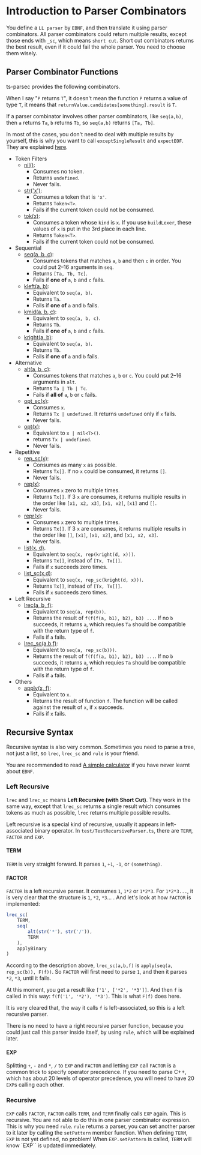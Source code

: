 # Introduction to Parser Combinators

You define a `LL parser` by `EBNF`, and then translate it using parser combinators. All parser combinators could return multiple results, except those ends with `_sc`, which means `short cut`.
Short cut combinators returns the best result, even if it could fail the whole parser.
You need to choose them wisely.

## Parser Combinator Functions

ts-parsec provides the following combinators.

When I say "`P` returns `T`", it doesn't mean the function `P` returns a value of type `T`, it means that `returnValue.candidates[something].result` is `T`.

If a parser combinator involves other parser combinators, like `seq(a,b)`, then `a` returns `Ta`, `b` returns `Tb`, so `seq(a,b)` returns `[Ta, Tb]`.

In most of the cases, you don't need to deal with multiple results by yourself, this is why you want to call `exceptSingleResult` and `expectEOF`. They are explained [here](./README.md).

- Token Filters
  - [nil()](./parsec/nil.md):
    - Consumes no token.
    - Returns `undefined`.
    - Never fails.
  - [str('x')](./parsec/str.md):
    - Consumes a token that is `'x'`.
    - Returns `Token<T>`.
    - Fails if the current token could not be consumed.
  - [tok(x)](./parsec/tok.md):
    - Consumes a token whose `kind` is `x`. If you use `buildLexer`, these values of `x` is put in the 3rd place in each line.
    - Returns `Token<T>`.
    - Fails if the current token could not be consumed.
- Sequential
  - [seq(a, b, c)](./parsec/seq.md):
    - Consumes tokens that matches `a`, `b` and then `c` in order. You could put 2–16 arguments in `seq`.
    - Returns `[Ta, Tb, Tc]`.
    - Fails if **one of** `a`, `b` and `c` fails.
  - [kleft(a, b)](./parsec/kleft.md):
    - Equivalent to `seq(a, b)`.
    - Returns `Ta`.
    - Fails if **one of** `a` and `b` fails.
  - [kmid(a, b, c)](./parsec/kmid.md):
    - Equivalent to `seq(a, b, c)`.
    - Returns `Tb`.
    - Fails if **one of** `a`, `b` and `c` fails.
  - [kright(a, b)](./parsec/kright.md):
    - Equivalent to `seq(a, b)`.
    - Returns `Tb`.
    - Fails if **one of** `a` and `b` fails.
- Alternative
  - [alt(a, b, c)](./parsec/alt.md):
    - Consumes tokens that matches `a`, `b` or `c`. You could put 2–16 arguments in `alt`.
    - Returns `Ta | Tb | Tc`.
    - Fails if **all of** `a`, `b` or `c` fails.
  - [opt_sc(x)](./parsec/opt_sc.md):
    - Consumes `x`.
    - Returns `Tx | undefined`. It returns `undefined` only if `x` fails.
    - Never fails.
  - [opt(x)](./parsec/opt.md):
    - Equivalent to `x | nil<T>()`.
    - returns `Tx | undefined`.
    - Never fails.
- Repetitive
  - [rep_sc(x)](./parsec/rep_sc.md):
    - Consumes as many `x` as possible.
    - Returns `Tx[]`. If no `x` could be consumed, it returns `[]`.
    - Never fails.
  - [rep(x)](./parsec/rep.md):
    - Consumes `x` zero to multiple times.
    - Returns `Tx[]`. If 3 `x` are consumes, it returns multiple results in the order like `[x1, x2, x3]`, `[x1, x2]`, `[x1]` and `[]`.
    - Never fails.
  - [repr(x)](./parsec/repr.md):
    - Consumes `x` zero to multiple times.
    - Returns `Tx[]`. If 3 `x` are consumes, it returns multiple results in the order like `[]`, `[x1]`, `[x1, x2]`, and `[x1, x2, x3]`.
    - Never fails.
  - [list(x, d)](./parsec/list.md).
    - Equivalent to `seq(x, rep(kright(d, x)))`.
    - Returns `Tx[]`, instead of `[Tx, Tx[]]`.
    - Fails if `x` succeeds zero times.
  - [list_sc(x,d)](./parsec/list_sc.md):
    - Equivalent to `seq(x, rep_sc(kright(d, x)))`.
    - Returns `Tx[]`, instead of `[Tx, Tx[]]`.
    - Fails if `x` succeeds zero times.
- Left Recursive
  - [lrec(a, b, f)](./parsec/lrec.md):
    - Equivalent to `seq(a, rep(b))`.
    - Returns the result of `f(f(f(a, b1), b2), b3) ...`. If no `b` succeeds, it returns `a`, which requies `Ta` should be compatible with the return type of `f`.
    - Fails if `a` fails.
  - [lrec_sc(a,b,f)](./parsec/lrec_sc.md):
    - Equivalent to `seq(a, rep_sc(b)))`.
    - Returns the result of `f(f(f(a, b1), b2), b3) ...`. If no `b` succeeds, it returns `a`, which requies `Ta` should be compatible with the return type of `f`.
    - Fails if `a` fails.
- Others
  - [apply(x, f)](./parsec/apply.md):
    - Equivalent to `x`.
    - Returns the result of function `f`. The function will be called against the result of `x`, if `x` succeeds.
    - Fails if `x` fails.

## Recursive Syntax

Recursive syntax is also very common. Sometimes you need to parse a tree, not just a list, so `lrec`, `lrec_sc` and `rule` is your friend.

You are recommended to read [A simple calculator](../packages/tspc-test/src/TestRecursiveParser.ts) if you have never learnt about `EBNF`.

### Left Recursive

`lrec` and `lrec_sc` means **Left Recursive (with Short Cut)**. They work in the same way, except that `lrec_sc` returns a single result which consumes tokens as much as possible, `lrec` returns multiple possible results.

Left recursive is a special kind of recursive, usually it appears in left-associated binary operator. In `test/TestRecursiveParser.ts`, there are `TERM`, `FACTOR` and `EXP`.

#### TERM

`TERM` is very straight forward. It parses `1`, `+1`, `-1`, or `(something)`.

#### FACTOR

`FACTOR` is a left recursive parser. It consumes `1`, `1*2` or `1*2*3`. For `1*2*3...`, it is very clear that the structure is `1`, `*2`, `*3`... . And let's look at how `FACTOR` is implemented:

```typescript
lrec_sc(
    TERM,
    seq(
        alt(str('*'), str('/')),
        TERM
    ),
    applyBinary
)
```

According to the description above, `lrec_sc(a,b,f)` is `apply(seq(a, rep_sc(b)), F(f))`. So `FACTOR` will first need to parse `1`, and then it parses `*2`, `*3`, until it fails.

At this moment, you get a result like `['1', ['*2', '*3']]`. And then `f` is called in this way: `f(f('1', '*2'), '*3')`. This is what `F(f)` does here.

It is very cleared that, the way it calls `f` is left-associated, so this is a left recursive parser.

There is no need to have a right recursive parser function, because you could just call this parser inside itself, by using `rule`, which will be explained later.

#### EXP

Splitting `+`, `-` and `*`, `/` to `EXP` and `FACTOR` and letting `EXP` call `FACTOR` is a common trick to specify operator precedence. If you need to parse C++, which has about 20 levels of operator precedence, you will need to have 20 `EXP`s calling each other.

### Recursive

`EXP` calls `FACTOR`, `FACTOR` calls `TERM`, and `TERM` finally calls `EXP` again. This is recursive. You are not able to do this in one parser combinator expression. This is why you need `rule`. `rule` returns a parser, you can set another parser to it later by calling the `setPattern` member function.
When defining `TERM`, `EXP` is not yet defined, no problem! When `EXP.setPattern` is called, `TERM` will know `EXP`` is updated immediately.
